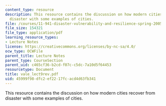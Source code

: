 ```yaml
---
content_type: resource
description: This resource contains the discussion on how modern cities recover from
  disaster with some examples of cities.
file: /courses/11-941-disaster-vulnerability-and-resilience-spring-2005/45999f98dfc2ef2217fcacd4d63fb341_vale_lect9rev.pdf
file_size: 154321
file_type: application/pdf
learning_resource_types:
- Lecture Notes
license: https://creativecommons.org/licenses/by-nc-sa/4.0/
ocw_type: OCWFile
parent_title: Lecture Notes
parent_type: CourseSection
parent_uid: c465cf36-b2cd-f07c-c5dc-7a10d5f64453
resourcetype: Document
title: vale_lect9rev.pdf
uid: 45999f98-dfc2-ef22-17fc-acd4d63fb341
---
```

This resource contains the discussion on how modern cities recover from disaster with some examples of cities.